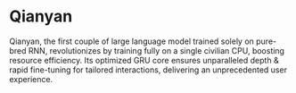 # Qianyan
Qianyan, the first couple of large language model trained solely on pure-bred RNN, revolutionizes by training fully on a single civilian CPU, boosting resource efficiency. Its optimized GRU core ensures unparalleled depth &amp; rapid fine-tuning for tailored interactions, delivering an unprecedented user experience.
